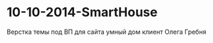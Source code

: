 10-10-2014-SmartHouse
=====================

Верстка темы под ВП для сайта умный дом клиент Олега Гребня
